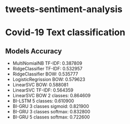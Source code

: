 # tweets-sentiment-analysis

# Covid-19 Text classification

## Models Accuracy
- MultiNomialNB TF-IDF: 0.387809	
- RidgeClassifier TF-IDF:	0.532957	
- RidgeClassifier BOW:	0.535777	
- LogisticRegrission BOW:	0.579623	
- LinearSVC BOW:	0.588081	
- LinearSVC TF-IDF:	0.564359	
- LinearSVC BOW 2 classes:	0.864609	
- BI-LSTM 5 classes:	0.610900
- BI-GRU 3 classes sigmoid:	0.821900
- BI-GRU 3 classes softmax:	0.832800
- BI-GRU 5 classes softmax:	0.722600	
